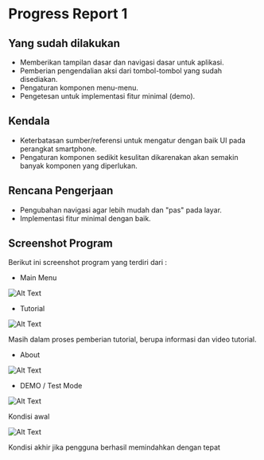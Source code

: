 # Progress Report 1

## Yang sudah dilakukan

* Memberikan tampilan dasar dan navigasi dasar untuk aplikasi.
* Pemberian pengendalian aksi dari tombol-tombol yang sudah disediakan.
* Pengaturan komponen menu-menu.
* Pengetesan untuk implementasi fitur minimal (demo).

## Kendala

* Keterbatasan sumber/referensi untuk mengatur dengan baik UI pada perangkat smartphone.
* Pengaturan komponen sedikit kesulitan dikarenakan akan semakin banyak komponen yang diperlukan.

## Rencana Pengerjaan

* Pengubahan navigasi agar lebih mudah dan "pas" pada layar.
* Implementasi fitur minimal dengan baik.


## Screenshot Program

Berikut ini screenshot program yang terdiri dari :

* Main Menu

![Alt Text](https://raw.githubusercontent.com/berviantoleo/rekrutmen-labpro/master/screenshots/draft1-main.png "Main Menu")

* Tutorial

![Alt Text](https://raw.githubusercontent.com/berviantoleo/rekrutmen-labpro/master/screenshots/draft1-tutorial.png "Tutorial Menu")

Masih dalam proses pemberian tutorial, berupa informasi dan video tutorial.

* About
 
![Alt Text](https://raw.githubusercontent.com/berviantoleo/rekrutmen-labpro/master/screenshots/draft1-about.png "About Menu")

* DEMO / Test Mode
 
![Alt Text](https://raw.githubusercontent.com/berviantoleo/rekrutmen-labpro/master/screenshots/draft1-testmode.png "Test Mode")

Kondisi awal

![Alt Text](https://raw.githubusercontent.com/berviantoleo/rekrutmen-labpro/master/screenshots/draft1-testmode(success).png "Test Mode Success")

Kondisi akhir jika pengguna berhasil memindahkan dengan tepat
